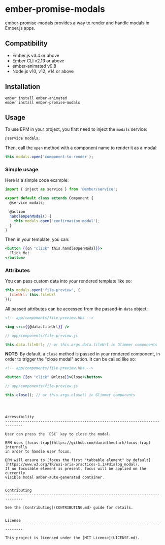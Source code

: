 ember-promise-modals
==============================================================================

ember-promise-modals provides a way to render and handle modals in Ember.js apps.


Compatibility
------------------------------------------------------------------------------

* Ember.js v3.4 or above
* Ember CLI v2.13 or above
* ember-animated v0.8
* Node.js v10, v12, v14 or above

Installation
------------------------------------------------------------------------------

```
ember install ember-animated
ember install ember-promise-modals
```

Usage
------------------------------------------------------------------------------

To use EPM in your project, you first need to inject the `modals` service:

```javascript
@service modals;
```

Then, call the `open` method with a component name to render it as a modal:

```javascript
this.modals.open('component-to-render');
```

### Simple usage

Here is a simple code example:

```javascript
import { inject as service } from '@ember/service';

export default class extends Component {
  @service modals;

  @action
  handleOpenModal() {
    this.modals.open('confirmation-modal');
  }
}
```

Then in your template, you can:

```handlebars
<button {{on "click" this.handleOpenModal}}>
  Click Me!
</button>
```

### Attributes

You can pass custom data into your rendered template like so:
```javascript
this.modals.open('file-preview', {
  fileUrl: this.fileUrl
});
```

All passed attributes can be accessed from the passed-in `data` object:

```handlebars
<!-- app/components/file-preview.hbs -->

<img src={{@data.fileUrl}} />
```

```javascript
// app/components/file-preview.js

this.data.fileUrl; // or this.args.data.fileUrl in Glimmer components
```

**NOTE:** By default, a `close` method is passed in your rendered component, in
order to trigger the "close modal" action. It can be called like so:

```handlebars
<!-- app/components/file-preview.hbs -->

<button {{on "click" @close}}>Close</button>
```
```javascript
// app/components/file-preview.js

this.close(); // or this.args.close() in Glimmer components
```




```



Accessibility
------------------------------------------------------------------------------

User can press the `ESC` key to close the modal.

EPM uses [focus-trap](https://github.com/davidtheclark/focus-trap) internally
in order to handle user focus.

EPM will ensure to [focus the first "tabbable element" by default](https://www.w3.org/TR/wai-aria-practices-1.1/#dialog_modal).
If no focusable element is present, focus will be applied on the currently
visible modal amber-auto-generated container.


Contributing
------------------------------------------------------------------------------

See the [Contributing](CONTRIBUTING.md) guide for details.


License
------------------------------------------------------------------------------

This project is licensed under the [MIT License](LICENSE.md).
